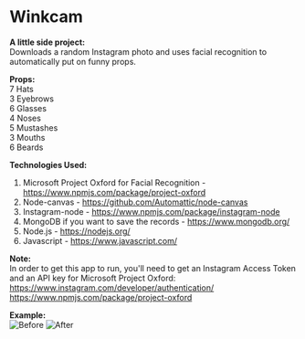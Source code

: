 # Winkcam
**A little side project:**  
Downloads a random Instagram photo and uses facial recognition to automatically put on funny props.

**Props:**  
7 Hats  
3 Eyebrows  
6 Glasses  
4 Noses  
5 Mustashes  
3 Mouths  
6 Beards  

**Technologies Used:**  
1. Microsoft Project Oxford for Facial Recognition - https://www.npmjs.com/package/project-oxford  
2. Node-canvas - https://github.com/Automattic/node-canvas
2. Instagram-node - https://www.npmjs.com/package/instagram-node  
3. MongoDB if you want to save the records - https://www.mongodb.org/  
4. Node.js - https://nodejs.org/  
5. Javascript - https://www.javascript.com/  

**Note:**  
In order to get this app to run, you'll need to get an Instagram Access Token and an API key for Microsoft Project Oxford:  
https://www.instagram.com/developer/authentication/  
https://www.npmjs.com/package/project-oxford

**Example:**  
![Before](http://i.imgur.com/nIGeu4q.png?1)   ![After](http://i.imgur.com/5zG9z54.png?1)

